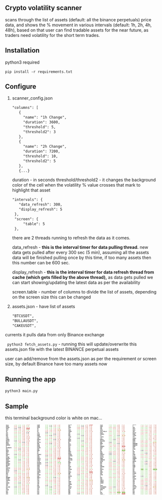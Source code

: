<h2>Crypto volatility scanner </h2>
scans through the list of assets (default: all the binance perpetuals) price data, and shows the % movement in various intervals (default: 1h, 2h, 4h, 48h), 
based on that user can find tradable assets for the near future, as traders need volatility for the short term trades.


## Installation 
python3 required
```
pip install -r requirements.txt
```

## Configure
1. scanner_config.json

   ```
   "columns": [
      {
        "name": "1h Change",
        "duration": 3600,
        "threshold": 5,
        "threshold2": 3
      },
      {
        "name": "2h Change",
        "duration": 7200,
        "threshold": 10,
        "threshold2": 5
      },
      {...}
   ```
   duration - in seconds
   threshold/threshold2 - it changes the background color of the cell when the volatility % value crosses that mark to highlight that asset

   ```
   "intervals": { 
      "data_refresh": 300,
      "display_refresh": 5 
    },
    "screen": {
        "table": 5
    },
   ```
   there are 2 threads running to refresh the data as it comes.
   
   data_refresh - <b>this is the interval timer for data pulling thread.</b> new data gets pulled after every 300 sec (5 min), assuming all the assets data will be finished pulling once by this time, if too many assets then this number can be 600 sec.

   display_refresh - <b>this is the interval timer for data refresh thread from cache (which gets filled by the above thread),</b> as data gets pulled we can start showing/updating the latest data as per the availability

   screen.table - number of columns to divide the list of assets, depending on the screen size this can be changed
   
2. assets.json - have list of assets
   ```
   "BTCUSDT",
   "BULLAUSDT",
   "CAKEUSDT",
   ```
currents it pulls data from only Binance exchange

``` python3 fetch_assets.py``` - running this will update/overwrite this assets.json file with the latest BINANCE perpetual assets

user can add/remove from the assets.json as per the requirement or screen size, by default Binance have too many assets now

## Running the app
```bash
python3 main.py
```

## Sample
this terminal background color is white on mac...

![screenshot](img/sample.png)

